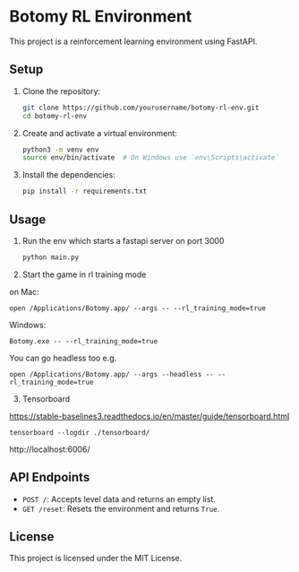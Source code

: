 # Botomy RL Environment

This project is a reinforcement learning environment using FastAPI.

## Setup

1. Clone the repository:

   ```sh
   git clone https://github.com/yourusername/botomy-rl-env.git
   cd botomy-rl-env
   ```

2. Create and activate a virtual environment:

   ```sh
   python3 -m venv env
   source env/bin/activate  # On Windows use `env\Scripts\activate`
   ```

3. Install the dependencies:
   ```sh
   pip install -r requirements.txt
   ```

## Usage

1. Run the env which starts a fastapi server on port 3000

   ```sh
   python main.py
   ```

2. Start the game in rl training mode

on Mac:

```
open /Applications/Botomy.app/ --args -- --rl_training_mode=true
```

Windows:

```
Botomy.exe -- --rl_training_mode=true
```

You can go headless too
e.g.

```
open /Applications/Botomy.app/ --args --headless -- --rl_training_mode=true
```

3. Tensorboard

https://stable-baselines3.readthedocs.io/en/master/guide/tensorboard.html

```shell
tensorboard --logdir ./tensorboard/
```

http://localhost:6006/


## API Endpoints

- `POST /`: Accepts level data and returns an empty list.
- `GET /reset`: Resets the environment and returns `True`.

## License

This project is licensed under the MIT License.
